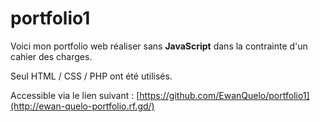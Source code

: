 # portfolio1

Voici mon portfolio web réaliser sans **JavaScript** dans la contrainte d'un cahier des charges.

Seul HTML / CSS / PHP ont été utilisés.

Accessible via le lien suivant : [https://github.com/EwanQuelo/portfolio1](http://ewan-quelo-portfolio.rf.gd/)

